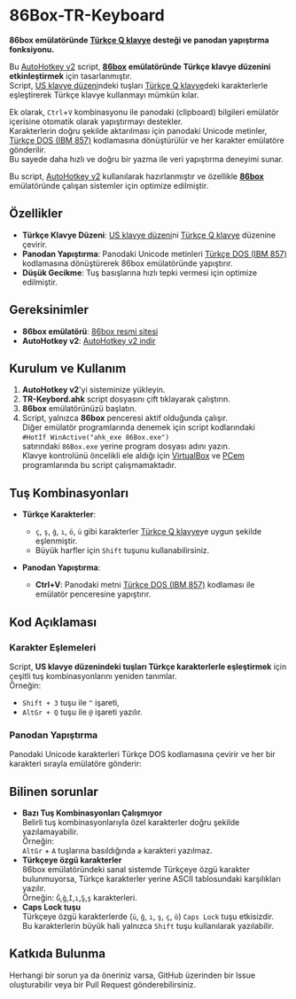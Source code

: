 # 86Box-TR-Keyboard

**86box emülatöründe [Türkçe Q klavye](https://en.wikipedia.org/wiki/QWERTY#/media/File:TurkishQWERTY.png) desteği ve panodan yapıştırma fonksiyonu.**

Bu [AutoHotkey v2](https://www.autohotkey.com) script, **[86box](https://www.autohotkey.com/) emülatöründe Türkçe klavye düzenini etkinleştirmek** için tasarlanmıştır.  
Script, [US klavye düzeni](https://en.wikipedia.org/wiki/QWERTY#/media/File:KB_United_States-NoAltGr.svg)ndeki tuşları [Türkçe Q klavye](https://en.wikipedia.org/wiki/QWERTY#/media/File:TurkishQWERTY.png)deki karakterlerle eşleştirerek Türkçe klavye kullanmayı mümkün kılar. 

Ek olarak, `Ctrl`+`V` kombinasyonu ile panodaki (clipboard) bilgileri emülatör içerisine otomatik olarak yapıştırmayı destekler.  
Karakterlerin doğru şekilde aktarılması için panodaki Unicode metinler, [Türkçe DOS (IBM 857)](https://en.wikipedia.org/wiki/Code_page_857) kodlamasına dönüştürülür ve her karakter emülatöre gönderilir.  
Bu sayede daha hızlı ve doğru bir yazma ile veri yapıştırma deneyimi sunar.

Bu script, [AutoHotkey v2](https://www.autohotkey.com/) kullanılarak hazırlanmıştır ve özellikle **[86box](https://www.autohotkey.com/)** emülatöründe çalışan sistemler için optimize edilmiştir.

## Özellikler

- **Türkçe Klavye Düzeni**: [US klavye düzeni](https://en.wikipedia.org/wiki/QWERTY#/media/File:KB_United_States-NoAltGr.svg)ni [Türkçe Q klavye](https://en.wikipedia.org/wiki/QWERTY#/media/File:TurkishQWERTY.png) düzenine çevirir. 
- **Panodan Yapıştırma**: Panodaki Unicode metinleri [Türkçe DOS (IBM 857)](https://en.wikipedia.org/wiki/Code_page_857) kodlamasına dönüştürerek 86box emülatöründe yapıştırır.
- **Düşük Gecikme**: Tuş basışlarına hızlı tepki vermesi için optimize edilmiştir.

## Gereksinimler

- **86box emülatörü**: [86box resmi sitesi](https://86box.net/)
- **AutoHotkey v2**: [AutoHotkey v2 indir](https://www.autohotkey.com/)

## Kurulum ve Kullanım

1. **AutoHotkey v2**'yi sisteminize yükleyin.
2. **TR-Keybord.ahk** script dosyasını çift tıklayarak çalıştırın.
3. **86box** emülatörünüzü başlatın.
4. Script, yalnızca **86box** penceresi aktif olduğunda çalışır.<br>
Diğer emülatör programlarında denemek için script kodlarındaki<br>
<code>#HotIf WinActive("ahk_exe 86Box.exe")</code><br>
satırındaki <code>86Box.exe</code> yerine program dosyası adını yazın.<br>
Klavye kontrolünü öncelikli ele aldığı için [VirtualBox](https://www.virtualbox.org/) ve [PCem](https://pcem-emulator.co.uk/) programlarında bu script çalışmamaktadır.

## Tuş Kombinasyonları

- **Türkçe Karakterler**:
  - `ç`, `ş`, `ğ`, `ı`, `ö`, `ü` gibi karakterler [Türkçe Q klavye](https://en.wikipedia.org/wiki/QWERTY#/media/File:TurkishQWERTY.png)ye uygun şekilde eşlenmiştir.
  - Büyük harfler için `Shift` tuşunu kullanabilirsiniz.
  
- **Panodan Yapıştırma**:
  - **Ctrl+V**: Panodaki metni [Türkçe DOS (IBM 857)](https://en.wikipedia.org/wiki/Code_page_857) kodlaması ile emülatör penceresine yapıştırır.

## Kod Açıklaması

### Karakter Eşlemeleri

Script, **US klavye düzenindeki tuşları Türkçe karakterlerle eşleştirmek** için çeşitli tuş kombinasyonlarını yeniden tanımlar.<br>
Örneğin:
- `Shift + 3` tuşu ile `^` işareti,
- `AltGr + Q` tuşu ile `@` işareti yazılır.

### Panodan Yapıştırma

Panodaki Unicode karakterleri Türkçe DOS kodlamasına çevirir ve her bir karakteri sırayla emülatöre gönderir:

## Bilinen sorunlar
- **Bazı Tuş Kombinasyonları Çalışmıyor**<br>
Belirli tuş kombinasyonlarıyla özel karakterler doğru şekilde yazılamayabilir.<br>
Örneğin:<br>
`AltGr` + `A` tuşlarına basıldığında `æ` karakteri yazılmaz.
- **Türkçeye özgü karakterler**<br>
86box emülatöründeki sanal sistemde Türkçeye özgü karakter bulunmuyorsa, Türkçe karakterler yerine ASCII tablosundaki karşılıkları yazılır.<br>
Örneğin: `Ğ`,`ğ`,`İ`,`ı`,`Ş`,`ş` karakterleri.
- **Caps Lock tuşu**<br>
Türkçeye özgü karakterlerde (`ü`, `ğ`, `ı`, `ş`, `ç`, `ö`) `Caps Lock` tuşu etkisizdir.<br>
Bu karakterlerin büyük hali yalnızca `Shift` tuşu kullanılarak yazılabilir.

## Katkıda Bulunma
Herhangi bir sorun ya da öneriniz varsa, GitHub üzerinden bir Issue oluşturabilir veya bir Pull Request gönderebilirsiniz.
